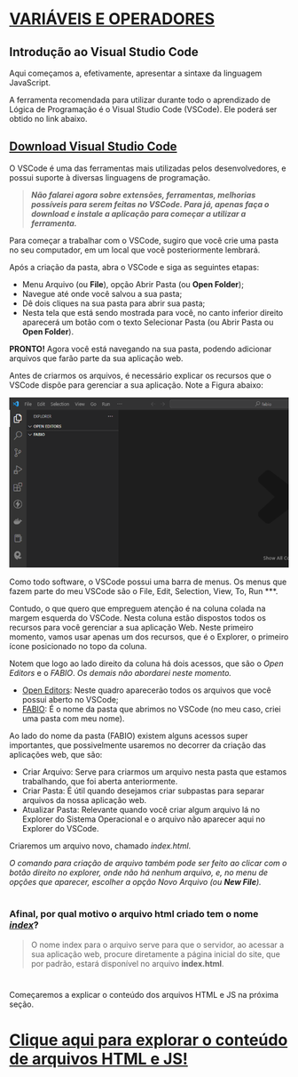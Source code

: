 # <u>**VARIÁVEIS E OPERADORES**</u>

## Introdução ao Visual Studio Code

Aqui começamos a, efetivamente, apresentar a sintaxe da linguagem JavaScript.

A ferramenta recomendada para utilizar durante todo o aprendizado de Lógica de Programação é o Visual Studio Code (VSCode). Ele poderá ser obtido no link abaixo.

## [Download Visual Studio Code](https://code.visualstudio.com/download)

O VSCode é uma das ferramentas mais utilizadas pelos desenvolvedores, e possui suporte à diversas linguagens de programação.

> ***Não falarei agora sobre extensões, ferramentas, melhorias possíveis para serem feitas no VSCode. Para já, apenas faça o download e instale a aplicação para começar a utilizar a ferramenta.***

Para começar a trabalhar com o VSCode, sugiro que você crie uma pasta no seu computador, em um local que você posteriormente lembrará.

Após a criação da pasta, abra o VSCode e siga as seguintes etapas:
- Menu Arquivo (ou **File**), opção Abrir Pasta (ou **Open Folder**);
- Navegue até onde você salvou a sua pasta;
- Dê dois cliques na sua pasta para abrir sua pasta;
- Nesta tela que está sendo mostrada para você, no canto inferior direito aparecerá um botão com o texto Selecionar Pasta (ou Abrir Pasta ou **Open Folder**).

**PRONTO!** Agora você está navegando na sua pasta, podendo adicionar arquivos que farão parte da sua aplicação web.

Antes de criarmos os arquivos, é necessário explicar os recursos que o VSCode dispõe para gerenciar a sua aplicação. Note a Figura abaixo:

![Recursos do VSCode](VSCode.png)

Como todo software, o VSCode possui uma barra de menus. Os menus que fazem parte do meu VSCode são o File, Edit, Selection, View, To, Run ***.

Contudo, o que quero que empreguem atenção é na coluna colada na margem esquerda do VSCode. Nesta coluna estão dispostos todos os recursos para você gerenciar a sua aplicação Web. Neste primeiro momento, vamos usar apenas um dos recursos, que é o Explorer, o primeiro ícone posicionado no topo da coluna.

Notem que logo ao lado direito da coluna há dois acessos, que são o *Open Editors* e o *FABIO*. *Os demais não abordarei neste momento.*

- <u>Open Editors</u>: Neste quadro aparecerão todos os arquivos que você possui aberto no VSCode;
- <u>FABIO</u>: É o nome da pasta que abrimos no VSCode (no meu caso, criei uma pasta com meu nome).

Ao lado do nome da pasta (FABIO) existem alguns acessos super importantes, que possivelmente usaremos no decorrer da criação das aplicações web, que são:

- Criar Arquivo: Serve para criarmos um arquivo nesta pasta que estamos trabalhando, que foi aberta anteriormente.
- Criar Pasta: É útil quando desejamos criar subpastas para separar arquivos da nossa aplicação web.
- Atualizar Pasta: Relevante quando você criar algum arquivo lá no Explorer do Sistema Operacional e o arquivo não aparecer aqui no Explorer do VSCode.

Criaremos um arquivo novo, chamado *index.html*.

*O comando para criação de arquivo também pode ser feito ao clicar com o botão direito no explorer, onde não há nenhum arquivo, e, no menu de opções que aparecer, escolher a opção Novo Arquivo (ou **New File**).*

#
### Afinal, por qual motivo o arquivo html criado tem o nome ***<u>index</u>***?
> O nome index para o arquivo serve para que o servidor, ao acessar a sua aplicação web, procure diretamente a página inicial do site, que por padrão, estará disponível no arquivo **index.html**.
#

Começaremos a explicar o conteúdo dos arquivos HTML e JS na próxima seção.

# [**Clique aqui para explorar o conteúdo de arquivos HTML e JS!**](02_01_arquivo_html_js/)
